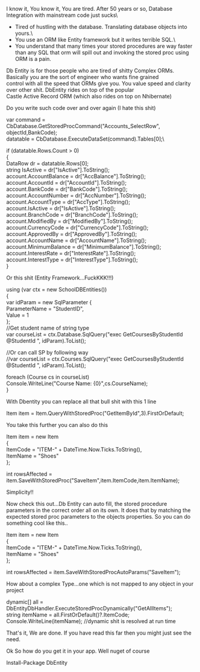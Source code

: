 I know it, You know it, You are tired. After 50 years or so, Database Integration with mainstream code just sucks\
- Tired of hustling with the database. Translating database objects into yours.\
- You use an ORM like Entity framework but it writes terrible SQL.\
- You understand that many times your stored procedures are way faster than any SQL that orm will spill out and invoking the stored  proc using ORM is a pain.

Db Entity is for those people who are tired of shitty Complex ORMs. Basically you are the sort of engineer who wants fine grained\
control with all the speed that ORMs give you. You value speed and clarity over other shit. DbEntity rides on top of the popular\
Castle Active Record ORM (which also rides on top on Nhibernate)

Do you write such code over and over again (I hate this shit)

var command =   CbDatabase.GetStoredProcCommand("Accounts_SelectRow", objectId,BankCode);\
datatable = CbDatabase.ExecuteDataSet(command).Tables[0];\

if (datatable.Rows.Count > 0)\
{\
   DataRow dr = datatable.Rows[0];\
   string IsActive = dr["IsActive"].ToString();\
   account.AccountBalance = dr["AccBalance"].ToString();\
   account.AccountId = dr["AccountId"].ToString();\
   account.BankCode = dr["BankCode"].ToString();\
   account.AccountNumber = dr["AccNumber"].ToString();\
   account.AccountType = dr["AccType"].ToString();\
   account.IsActive = dr["IsActive"].ToString();\
   account.BranchCode = dr["BranchCode"].ToString();\
   account.ModifiedBy = dr["ModifiedBy"].ToString();\
   account.CurrencyCode = dr["CurrencyCode"].ToString();\
   account.ApprovedBy = dr["ApprovedBy"].ToString();\
   account.AccountName = dr["AccountName"].ToString();\
   account.MinimumBalance = dr["MinimumBalance"].ToString();\
   account.InterestRate = dr["InterestRate"].ToString();\
   account.InterestType = dr["InterestType"].ToString();\
}

Or this shit (Entity Framework...FuckKKK!!!)

using (var ctx = new SchoolDBEntities())\
{\
   var idParam = new SqlParameter {\
            ParameterName = "StudentID",\
            Value = 1\
   };\
   //Get student name of string type\
   var courseList = ctx.Database.SqlQuery<Course>("exec GetCoursesByStudentId @StudentId ", idParam).ToList<Course>();

   //Or can call SP by following way\
   //var courseList = ctx.Courses.SqlQuery("exec GetCoursesByStudentId @StudentId ", idParam).ToList<Course>();

   foreach (Course cs in courseList)\
       Console.WriteLine("Course Name: {0}",cs.CourseName);\
}

With Dbentity you can replace all that bull shit with this 1 line

Item item = Item.QueryWithStoredProc("GetItemById",3).FirstOrDefault;

You take this further you can also do this

Item item = new Item\
 {\
     ItemCode = "ITEM-" + DateTime.Now.Ticks.ToString(),\
     ItemName = "Shoes"\
 };

int rowsAffected = item.SaveWithStoredProc("SaveItem",item.ItemCode,item.ItemName);

Simplicity!!

Now check this out...Db Entity can auto fill, the stored procedure parameters in the correct order all on its own. It does that by matching the expected stored proc parameters to the objects properties. So you can do something cool like this..

Item item = new Item\
{\
        ItemCode = "ITEM-" + DateTime.Now.Ticks.ToString(),\
        ItemName = "Shoes"\
};

int rowsAffected = item.SaveWithStoredProcAutoParams("SaveItem");

How about a complex Type...one which is not mapped to any object in your project

dynamic[] all = DbEntityDbHandler.ExecuteStoredProcDynamically("GetAllItems");\
 string itemName = all.FirstOrDefault()?.ItemCode;\
Console.WriteLine(itemName); //dynamic shit is resolved at run time

That's it, We are done. If you have read this far then you might just see the need.

Ok So how do you get it in your app. Well nuget of course

Install-Package DbEntity
